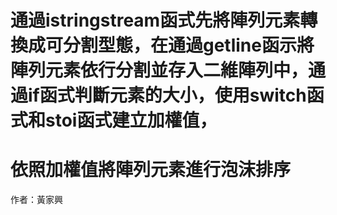 # 通過istringstream函式先將陣列元素轉換成可分割型態，在通過getline函示將陣列元素依行分割並存入二維陣列中，通過if函式判斷元素的大小，使用switch函式和stoi函式建立加權值，
# 依照加權值將陣列元素進行泡沫排序
作者：黃家興
